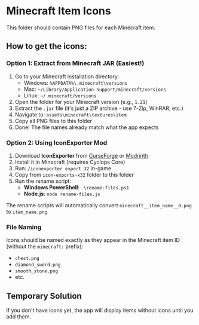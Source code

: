 # Minecraft Item Icons

This folder should contain PNG files for each Minecraft item.

## How to get the icons:

### Option 1: Extract from Minecraft JAR (Easiest!)
1. Go to your Minecraft installation directory:
   - Windows: `%APPDATA%\.minecraft\versions`
   - Mac: `~/Library/Application Support/minecraft/versions`
   - Linux: `~/.minecraft/versions`
2. Open the folder for your Minecraft version (e.g., `1.21`)
3. Extract the `.jar` file (it's just a ZIP archive - use 7-Zip, WinRAR, etc.)
4. Navigate to: `assets\minecraft\textures\item`
5. Copy all PNG files to this folder
6. Done! The file names already match what the app expects

### Option 2: Using IconExporter Mod
1. Download **IconExporter** from [CurseForge](https://www.curseforge.com/minecraft/mc-mods/iconexporter) or [Modrinth](https://modrinth.com/mod/icon-exporter)
2. Install it in Minecraft (requires Cyclops Core)
3. Run: `/iconexporter export 32` in-game
4. Copy from `icon-exports-x32` folder to this folder
5. Run the rename script:
   - **Windows PowerShell**: `.\rename-files.ps1`
   - **Node.js**: `node rename-files.js`

The rename scripts will automatically convert `minecraft__item_name__0.png` to `item_name.png`

### File Naming
Icons should be named exactly as they appear in the Minecraft item ID (without the `minecraft:` prefix):
- `chest.png`
- `diamond_sword.png`
- `smooth_stone.png`
- etc.

## Temporary Solution
If you don't have icons yet, the app will display items without icons until you add them.

